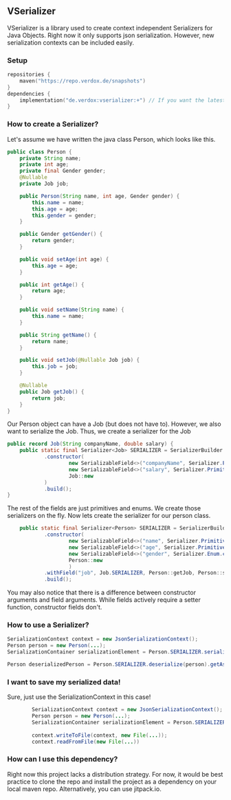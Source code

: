 ## VSerializer ##
VSerializer is a library used to create context independent Serializers for Java Objects. 
Right now it only supports json serialization. However, new serialization contexts can be included easily.

### Setup ###
```kotlin
repositories {
    maven("https://repo.verdox.de/snapshots")
}
dependencies {
    implementation("de.verdox:vserializer:+") // If you want the latest version use '+'. Else you must specify a version.
}

```

### How to create a Serializer? ###

Let's assume we have written the java class Person, which looks like this.

```java
public class Person {
    private String name;
    private int age;
    private final Gender gender;
    @Nullable
    private Job job;

    public Person(String name, int age, Gender gender) {
        this.name = name;
        this.age = age;
        this.gender = gender;
    }

    public Gender getGender() {
        return gender;
    }

    public void setAge(int age) {
        this.age = age;
    }

    public int getAge() {
        return age;
    }

    public void setName(String name) {
        this.name = name;
    }

    public String getName() {
        return name;
    }

    public void setJob(@Nullable Job job) {
        this.job = job;
    }

    @Nullable
    public Job getJob() {
        return job;
    }
}
```

Our Person object can have a Job (but does not have to). However, we also want to serialize the Job. 
Thus, we create a serializer for the Job

```java
public record Job(String companyName, double salary) {
    public static final Serializer<Job> SERIALIZER = SerializerBuilder.create("job", Job.class)
            .constructor(
                    new SerializableField<>("companyName", Serializer.Primitive.STRING, Job::companyName),
                    new SerializableField<>("salary", Serializer.Primitive.DOUBLE, Job::salary),
                    Job::new
            )
            .build();
}
```

The rest of the fields are just primitives and enums. We create those serializers on the fly.
Now lets create the serializer for our person class.

```java
    public static final Serializer<Person> SERIALIZER = SerializerBuilder.create("person", Person.class)
            .constructor(
                    new SerializableField<>("name", Serializer.Primitive.STRING, Person::getName, Person::setName),
                    new SerializableField<>("age", Serializer.Primitive.INTEGER, Person::getAge, Person::setAge),
                    new SerializableField<>("gender", Serializer.Enum.create("gender", Gender.class), Person::getGender),
                    Person::new
                    )
            .withField("job", Job.SERIALIZER, Person::getJob, Person::setJob)
            .build();
```

You may also notice that there is a difference between constructor arguments and field arguments. 
While fields actively require a setter function, constructor fields don't.

### How to use a Serializer? ###

```java
SerializationContext context = new JsonSerializationContext();
Person person = new Person(...);
SerializationContainer serializationElement = Person.SERIALIZER.serialize(context, person).getAsContainer();

Person deserializedPerson = Person.SERIALIZER.deserialize(person).getAsContainer();
```

### I want to save my serialized data! ###
Sure, just use the SerializationContext in this case!
```java
        SerializationContext context = new JsonSerializationContext();
        Person person = new Person(...);
        SerializationContainer serializationElement = Person.SERIALIZER.serialize(context, person).getAsContainer();
        
        context.writeToFile(context, new File(...));
        context.readFromFile(new File(...))
```

### How can I use this dependency? ###
Right now this project lacks a distribution strategy. 
For now, it would be best practice to clone the repo and install the project as a dependency on your local maven repo. 
Alternatively, you can use jitpack.io.
